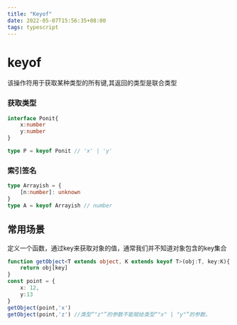 ```yaml
---
title: "Keyof"
date: 2022-05-07T15:56:35+08:00
tags: typescript
---
```


# keyof

该操作符用于获取某种类型的所有键,其返回的类型是联合类型

###  获取类型
```ts
interface Ponit{
    x:number
    y:number
}

type P = keyof Ponit // 'x' | 'y'
```
### 索引签名
```ts
type Arrayish = {
    [n:number]: unknown
}
type A = keyof Arrayish // number

```

## 常用场景
定义一个函数，通过key来获取对象的值，通常我们并不知道对象包含的key集合
```ts
function getObject<T extends object, K extends keyof T>(obj:T, key:K){
    return obj[key]
}
const point = {
    x: 12,
    y:13
}
getObject(point,'x')
getObject(point,'z') //类型“"z"”的参数不能赋给类型“"x" | "y"”的参数。
```

